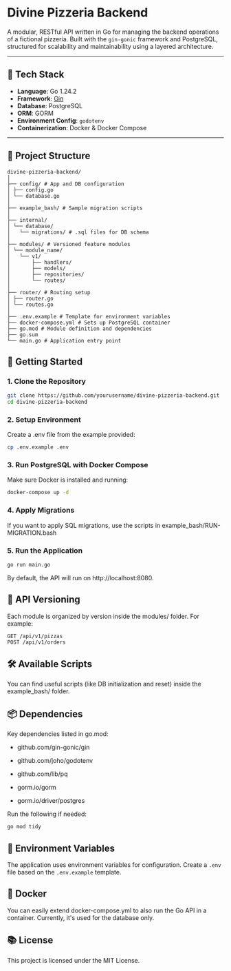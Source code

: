 # Divine Pizzeria Backend

A modular, RESTful API written in Go for managing the backend operations of a fictional pizzeria. Built with the `gin-gonic` framework and PostgreSQL, structured for scalability and maintainability using a layered architecture.

---

## 🧱 Tech Stack

- **Language**: Go 1.24.2
- **Framework**: [Gin](https://github.com/gin-gonic/gin)
- **Database**: PostgreSQL
- **ORM**: GORM
- **Environment Config**: `godotenv`
- **Containerization**: Docker & Docker Compose

---

## 📁 Project Structure
```
divine-pizzeria-backend/
│
├── config/ # App and DB configuration
│ ├── config.go
│ └── database.go
│
├── example_bash/ # Sample migration scripts
│
├── internal/
│ └── database/
│   └── migrations/ # .sql files for DB schema
│
├── modules/ # Versioned feature modules
│ └── module_name/
│   └── v1/
│       ├── handlers/
│       ├── models/
│       ├── repositories/
│       └── routes/
│
├── router/ # Routing setup
│ ├── router.go
│ └── routes.go
│
├── .env.example # Template for environment variables
├── docker-compose.yml # Sets up PostgreSQL container
├── go.mod # Module definition and dependencies
├── go.sum
└── main.go # Application entry point
```

## 🚀 Getting Started

### 1. Clone the Repository

```bash
git clone https://github.com/yourusername/divine-pizzeria-backend.git
cd divine-pizzeria-backend
```

### 2. Setup Environment
Create a .env file from the example provided:

```bash
cp .env.example .env
```
### 3. Run PostgreSQL with Docker Compose
Make sure Docker is installed and running:

```bash
docker-compose up -d
```
### 4. Apply Migrations
If you want to apply SQL migrations, use the scripts in example_bash/RUN-MIGRATION.bash

### 5. Run the Application
```bash
go run main.go
```
By default, the API will run on http://localhost:8080.

## 🧪 API Versioning
Each module is organized by version inside the modules/ folder. For example:

```
GET /api/v1/pizzas
POST /api/v1/orders
```
## 🛠 Available Scripts
You can find useful scripts (like DB initialization and reset) inside the example_bash/ folder.

## 📦 Dependencies
Key dependencies listed in go.mod:

- github.com/gin-gonic/gin

- github.com/joho/godotenv

- github.com/lib/pq

- gorm.io/gorm

- gorm.io/driver/postgres

Run the following if needed:

```bash
go mod tidy
```
## 🧩 Environment Variables
The application uses environment variables for configuration. Create a `.env` file based on the `.env.example` template.

## 🐳 Docker
You can easily extend docker-compose.yml to also run the Go API in a container. Currently, it's used for the database only.

## 📚 License
This project is licensed under the MIT License.
